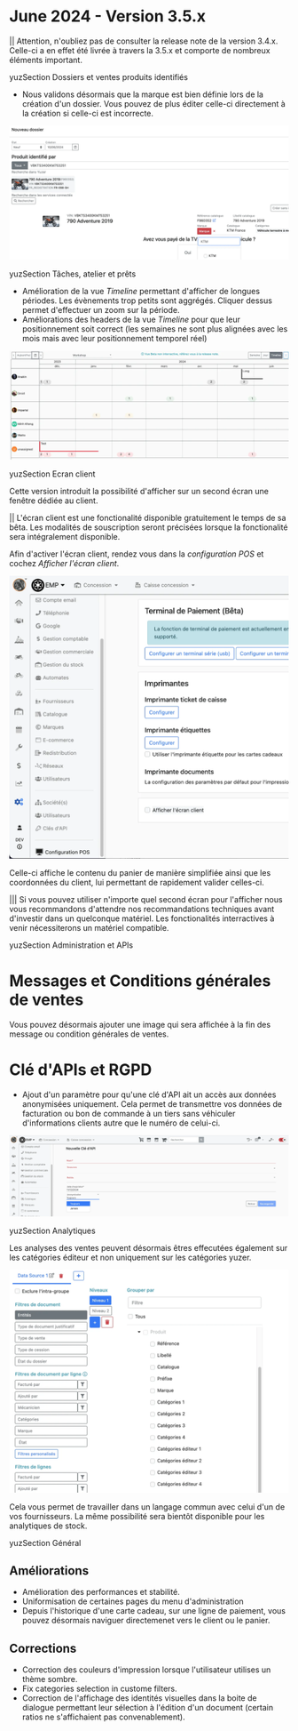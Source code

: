 # June 2024 - Version 3.5.x

|| Attention, n'oubliez pas de consulter la release note de la version 3.4.x. Celle-ci a en effet été livrée à travers la 3.5.x et comporte de nombreux éléments important.

yuzSection Dossiers et ventes produits identifiés

- Nous validons désormais que la marque est bien définie lors de la création d'un dossier. Vous pouvez de plus éditer celle-ci directement à la création si celle-ci est incorrecte.

![dealer file brand](https://raw.githubusercontent.com/yuzer-software/release-notes/master/release-notes/3.5.0/dealer_file_brand.webp?w=100%)

yuzSection Tâches, atelier et prêts

- Amélioration de la vue _Timeline_ permettant d'afficher de longues périodes. Les évènements trop petits sont aggrégés. Cliquer dessus permet d'effectuer un zoom sur la période.
- Améliorations des headers de la vue _Timeline_ pour que leur positionnement soit correct (les semaines ne sont plus alignées avec les mois mais avec leur positionnement temporel réel)

![Timeline](https://raw.githubusercontent.com/yuzer-software/release-notes/master/release-notes/3.5.0/timeline.webp?w=100%)

yuzSection Ecran client

Cette version introduit la possibilité d'afficher sur un second écran une fenêtre dédiée au client.

|| L'écran client est une fonctionalité disponible gratuitement le temps de sa bêta. Les modalités de souscription seront précisées lorsque la fonctionalité sera intégralement disponible.

Afin d'activer l'écran client, rendez vous dans la _configuration POS_ et cochez _Afficher l'écran client_.

![Customer screen](https://raw.githubusercontent.com/yuzer-software/release-notes/master/release-notes/3.5.0/customer_screen.webp?w=100%)

Celle-ci affiche le contenu du panier de manière simplifiée ainsi que les coordonnées du client, lui permettant de rapidement valider celles-ci.

||| Si vous pouvez utiliser n'importe quel second écran pour l'afficher nous vous recommandons d'attendre nos recommandations techniques avant d'investir dans un quelconque matériel. Les fonctionalités interractives à venir nécessiterons un matériel compatible.

yuzSection Administration et APIs

# Messages et Conditions générales de ventes

Vous pouvez désormais ajouter une image qui sera affichée à la fin des message ou condition générales de ventes.

# Clé d'APIs et RGPD

- Ajout d'un paramètre pour qu'une clé d'API ait un accès aux données anonymisées uniquement. Cela permet de transmettre vos données de facturation ou bon de commande à un tiers sans véhiculer d'informations clients autre que le numéro de celui-ci.

![API keys](https://raw.githubusercontent.com/yuzer-software/release-notes/master/release-notes/3.5.0/annonimization.webp?w=100%)

yuzSection Analytiques

Les analyses des ventes peuvent désormais êtres effecutées également sur les catégories éditeur et non uniquement sur les catégories yuzer.

![Editor categories](https://raw.githubusercontent.com/yuzer-software/release-notes/master/release-notes/3.5.0/editor_categories.webp?w=100%)

Cela vous permet de travailler dans un langage commun avec celui d'un de vos fournisseurs. La même possibilité sera bientôt disponible pour les analytiques de stock.

yuzSection Général

## Améliorations

- Amélioration des performances et stabilité.
- Uniformisation de certaines pages du menu d'administration
- Depuis l'historique d'une carte cadeau, sur une ligne de paiement, vous pouvez désormais naviguer directemenet vers le client ou le panier.

## Corrections

- Correction des couleurs d'impression lorsque l'utilisateur utilises un thème sombre.
- Fix categories selection in custome filters.
- Correction de l'affichage des identités visuelles dans la boite de dialogue permettant leur sélection à l'édition d'un document (certain ratios ne s'affichaient pas convenablement).
